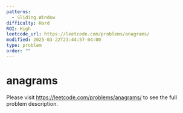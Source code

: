 ```yaml
---
patterns:
  - Sliding Window
difficulty: Hard
ROI: High
leetcode_url: https://leetcode.com/problems/anagrams/
modified: 2025-03-22T23:44:57-04:00
type: problem
order: ""
---
```


# anagrams

Please visit https://leetcode.com/problems/anagrams/ to see the full problem description.
